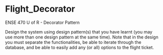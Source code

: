 # Flight_Decorator
ENSE 470 U of R - Decorator Pattern

Design the system using design pattern(s) that you have learnt (you may use more than
one design pattern at the same time). Note that in the design you must separate the
functionalities, be able to iterate through the database, and be able to easily add any (or all)
options to the flight ticket.
